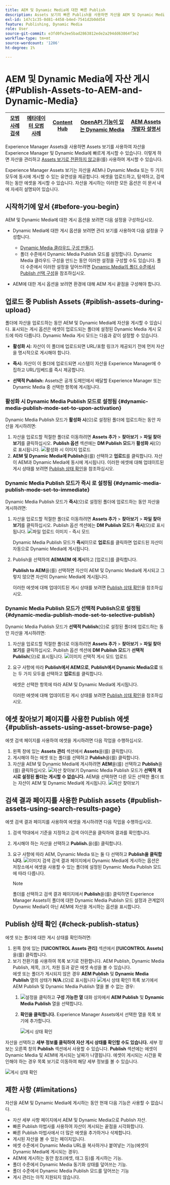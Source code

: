 ```yaml
---
title: AEM 및 Dynamic Media에 대한 빠른 Publish
description: Assets 보기의 빠른 Publish을 사용하면 자산을 AEM 및 Dynamic Media에 동시에 또는 별도로 게시할 수 있습니다. 에셋 및 폴더를 선택하고 Dynamic Media 또는 AEM에 게시하도록 선택할 수 있습니다.
exl-id: 147c1c35-0d81-4458-b4ed-7541d2b0dd54
feature: Publishing, Dynamic Media
role: User
source-git-commit: e3fd0fe2ee5bad2863812ede2a294dd63864f3e2
workflow-type: tm+mt
source-wordcount: '1206'
ht-degree: 1%

---
```


# AEM 및 Dynamic Media에 자산 게시{#Publish-Assets-to-AEM-and-Dynamic-Media}

| [모범 사례 검색](/help/assets/search-best-practices.md) | [메타데이터 모범 사례](/help/assets/metadata-best-practices.md) | [Content Hub](/help/assets/product-overview.md) | [OpenAPI 기능이 있는 Dynamic Media](/help/assets/dynamic-media-open-apis-overview.md) | [AEM Assets 개발자 설명서](https://developer.adobe.com/experience-cloud/experience-manager-apis/) |
| ------------- | --------------------------- |---------|----|-----|

Experience Manager Assets을 사용하면 Assets 보기를 사용하여 자산을 Experience Manager 및 Dynamic Media에 빠르게 게시할 수 있습니다. 이렇게 하면 자산을 관리하고 [Assets 보기로 전환하지 않고](/help/assets/overview.md##persona-based-experiences)을(를) 사용하여 게시할 수 있습니다.

Experience Manager Assets 보기는 자산을 AEM나 Dynamic Media 또는 두 가지 모두에 동시에 게시할 수 있는 유연성을 제공합니다. 에셋을 업로드하고, 탐색하고, 검색하는 동안 에셋을 게시할 수 있습니다. 자산을 게시하는 이러한 모든 옵션은 이 문서 내에 자세히 설명되어 있습니다.

## 시작하기에 앞서 {#before-you-begin}

AEM 및 Dynamic Media에 대한 게시 옵션을 보려면 다음 설정을 구성하십시오.

* Dynamic Media에 대한 게시 옵션을 보려면 관리 보기를 사용하여 다음 설정을 구성합니다.

   * [Dynamic Media 클라우드 구성 만들기](/help/assets/dynamic-media/config-dm.md#configuring-dynamic-media-cloud-services).
   * 폴더 수준에서 Dynamic Media Publish 모드를 설정합니다. Dynamic Media 클라우드 구성을 만드는 동안 이러한 설정을 구성할 수도 있습니다. 폴더 수준에서 이러한 설정을 덮어쓰려면 [Dynamic Media의 폴더 수준에서 Publish 선택 구성](/help/assets/dynamic-media/selective-publishing.md)을 참조하십시오.

* AEM에 대한 게시 옵션을 보려면 환경에 대해 AEM 게시 끝점을 구성해야 합니다.

## 업로드 중 Publish Assets {#piblish-assets-during-upload}

폴더에 자산을 업로드하는 동안 AEM 및 Dynamic Media에 자산을 게시할 수 있습니다. 표시되는 게시 옵션은 에셋이 업로드되는 폴더에 설정된 Dynamic Media 게시 모드에 따라 다릅니다. Dynamic Media 게시 모드는 다음과 같이 설정할 수 있습니다.

* **활성화 시:** 자산이 이 폴더에 업로드되면 URL/포함 링크가 제공되기 전에 먼저 자산을 명시적으로 게시해야 합니다.

* **즉시:** 자산이 이 폴더에 업로드되면 시스템이 자산을 Experience Manager에 수집하고 URL/임베드를 즉시 제공합니다.
* **선택적 Publish:** Assets은 공개 도메인에서 배달할 Experience Manager 또는 Dynamic Media 중 선택한 항목에 게시됩니다.

### 활성화 시 Dynamic Media Publish 모드로 설정됨 {#dynamic-media-publish-mode-set-to-upon-activation}

Dynamic Media Publish 모드가 **활성화 시**(으)로 설정된 폴더에 업로드하는 동안 자산을 게시하려면:

1. 자산을 업로드할 적절한 폴더로 이동하려면 **Assets 추가** > **찾아보기** > **파일 찾아보기**&#x200B;를 클릭하십시오. **Publish 옵션** 섹션에는 **DM Publish 모드**&#x200B;가 **활성화 시**(으)로 표시됩니다.
   ![활성화 시 이미지 업로드](/help/assets/assets/upload-uactivation.svg)
2. **AEM 및 Dynamic Media에 Publish**&#x200B;을(를) 선택하고 **업로드**&#x200B;를 클릭합니다. 자산이 AEM과 Dynamic Media에 동시에 게시됩니다. 이러한 에셋에 대해 업데이트된 게시 상태를 보려면 [Publish 상태 확인](#check-publish-status)을 참조하십시오.

### Dynamic Media Publish 모드가 즉시 로 설정됨 {#dynamic-media-publish-mode-set-to-immediate}

Dynamic Media Publish 모드가 **즉시**(으)로 설정된 폴더에 업로드하는 동안 자산을 게시하려면:

1. 자산을 업로드할 적절한 폴더로 이동하려면 **Assets 추가** > **찾아보기** > **파일 찾아보기**&#x200B;를 클릭하십시오. Publish 옵션 섹션에는 **DM Publish 모드**&#x200B;가 **즉시**(으)로 표시됩니다.
   ![파일 업로드 이미지 - 즉시 모드](/help/assets/assets/resized-image-pdf-svg-new.svg)


   Dynamic Media Publish 모드가 **즉시**&#x200B;이므로 **업로드**&#x200B;를 클릭하면 업로드된 자산이 자동으로 Dynamic Media에 게시됩니다.

2. Publish을 선택하여 **AEMAEM 에 게시**&#x200B;하고 [업로드]를 클릭합니다.

   **Publish to AEM**&#x200B;을(를) 선택하면 자산이 AEM 및 Dynamic Media에 게시되고 그렇지 않으면 자산이 Dynamic Media에 게시됩니다.

   이러한 에셋에 대해 업데이트된 게시 상태를 보려면 [Publish 상태 확인](#check-publish-status)을 참조하십시오.

### Dynamic Media Publish 모드가 선택적 Publish으로 설정됨 {#dynamic-media-publish-mode-set-to-selective-publish}

Dynamic Media Publish 모드가 **선택적 Publish**(으)로 설정된 폴더에 업로드하는 동안 자산을 게시하려면:

1. 자산을 업로드할 적절한 폴더로 이동하려면 **Assets 추가** > **찾아보기** > **파일 찾아보기**&#x200B;를 클릭하십시오. Publish 옵션 섹션에 **DM Publish 모드**&#x200B;가 **선택적 Publish**(으)로 표시됩니다.
   ![이미지 선택적 게시 모드 업로드](/help/assets/assets/upload-selective.svg)

2. 요구 사항에 따라 **Publish에서 AEM으로**, **Publish에서 Dynamic Media으로** 또는 두 가지 모두를 선택하고 **업로드**&#x200B;를 클릭합니다.

   에셋은 선택한 항목에 따라 AEM 및 Dynamic Media에 게시됩니다.

   이러한 에셋에 대해 업데이트된 게시 상태를 보려면 [Publish 상태 확인](#check-publish-status)을 참조하십시오.

## 에셋 찾아보기 페이지를 사용한 Publish 에셋 {#publish-assets-using-asset-browse-page}

에셋 검색 페이지를 사용하여 에셋을 게시하려면 다음 작업을 수행하십시오.

1. 왼쪽 창에 있는 **Assets 관리** 섹션에서 **Assets**&#x200B;을(를) 클릭합니다.
2. 게시해야 하는 에셋 또는 폴더를 선택하고 **Publish**&#x200B;을(를) 클릭합니다.
3. 자산을 AEM 및 Dynamic Media에 게시하려면 **AEM**&#x200B;을(를) 선택하고 **Publish**을(를) 클릭하십시오.
   ![자산 찾아보기](/help/assets/assets/browse-uactivation-immediate.svg)
Dynamic Media Publish 모드가 **선택적 게시로 설정된 폴더는 게시할 수 없습니다.** AEM을 선택하면 다른 모든 선택한 폴더 또는 자산이 AEM 및 Dynamic Media에 게시됩니다.
   ![자산 찾아보기](/help/assets/assets/browse-selective123.svg)

## 검색 결과 페이지를 사용한 Publish assets {#publish-assets-using-search-results-page}

에셋 검색 결과 페이지를 사용하여 에셋을 게시하려면 다음 작업을 수행하십시오.

1. 검색 막대에서 기준을 지정하고 검색 아이콘을 클릭하여 결과를 확인합니다.
2. 게시해야 하는 자산을 선택하고 **Publish.**&#x200B;을(를) 클릭합니다.
3. 요구 사항에 따라 AEM, Dynamic Media 또는 둘 다 선택하고 **Publish을 클릭합니다.**
   ![이미지 검색](/help/assets/assets/search-mode.svg)
검색 결과 페이지에서 Dynamic Media에 게시하는 옵션은 저장소에서 에셋을 사용할 수 있는 폴더에 설정된 Dynamic Media Publish 모드에 따라 다릅니다.

   >[!NOTE]
   >
   >폴더를 선택하고 검색 결과 페이지에서 **Publish**&#x200B;을(를) 클릭하면 Experience Manager Assets이 폴더에 대한 Dynamic Media Publish 모드 설정과 관계없이 Dynamic Media이 아닌 AEM에 자산을 게시하는 옵션을 표시합니다.

## Publish 상태 확인 {#check-publish-status}

에셋 또는 폴더에 대한 게시 상태를 확인하려면:

1. 왼쪽 창에 있는 **[!UICONTROL Assets 관리]** 섹션에서 **[!UICONTROL Assets]**&#x200B;을(를) 클릭합니다.
2. 보기 전환기를 사용하여 목록 보기로 전환합니다. AEM Publish, Dynamic Media Publish, 제목, 크기, 차원 등과 같은 에셋 속성을 볼 수 있습니다.\
   에셋 또는 폴더가 게시되지 않은 경우 **AEM Publish** 및 **Dynamic Media Publish** 열의 상태가 **N/A.**(으)로 표시됩니다
   ![게시 상태 확인1](/help/assets/assets/check-publish-status1.png)
목록 보기에서 AEM Publish 및 Dynamic Media Publish 열을 볼 수 없는 경우:
   1. ![설정](/help/assets/assets/settings-icon.svg)을 클릭하고 **구성 가능한 열** 대화 상자에서 **AEM Publish** 및 **Dynamic Media Publish** 열을 선택합니다.
   2. **확인을 클릭합니다.** Experience Manager Assets에서 선택한 열을 목록 보기에 추가합니다.

      ![게시 상태 확인](/help/assets/assets/check-publish-status2.png)

자산을 선택하고 **세부 정보를 클릭하여 자산 게시 상태를 확인할 수도 있습니다.** 세부 정보는 오른쪽 창의 **Publish** 섹션에서 사용할 수 있습니다. **Publish** 섹션에는 에셋이 Dynamic Media 및 AEM에 게시되는 날짜가 나열됩니다. 에셋이 게시되는 시간을 확인해야 하는 경우 목록 보기로 이동하여 해당 세부 정보를 볼 수 있습니다.

![게시 상태 확인](/help/assets/assets/check-publish-status3.png)

## 제한 사항 {#limitations}

자산을 AEM 및 Dynamic Media에 게시하는 동안 현재 다음 기능은 사용할 수 없습니다.

* 자산 세부 사항 페이지에서 AEM 및 Dynamic Media으로 Publish 자산.
* 빠른 Publish 마법사를 사용하여 자산이 게시되는 끝점을 시각화합니다.
* 빠른 Publish 마법사에서 더 많은 에셋을 추가하거나 삭제합니다.
* 게시된 자산을 볼 수 있는 페이지입니다.
* 에셋 수준에서 Dynamic Media URL을 복사하거나 붙여넣는 기능(에셋이 Dynamic Media에 게시되는 경우).
* AEM에 게시하는 동안 참조(에셋, 태그 등)를 게시하는 기능.
* 폴더 수준에서 Dynamic Media 동기화 상태를 덮어쓰는 기능.
* 폴더 수준에서 Dynamic Media Publish 모드를 덮어쓰는 기능
* 게시 관리는 아직 지원되지 않습니다.
